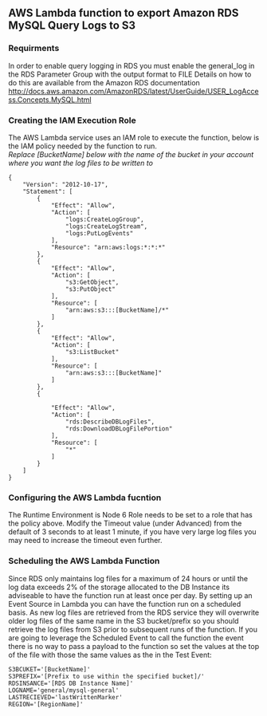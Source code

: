 ## AWS Lambda function to export Amazon RDS MySQL Query Logs to S3

### Requirments
In order to enable query logging in RDS you must enable the general_log in the RDS Parameter Group with the output format to FILE
Details on how to do this are available from the Amazon RDS documentation 
http://docs.aws.amazon.com/AmazonRDS/latest/UserGuide/USER_LogAccess.Concepts.MySQL.html 

### Creating the IAM Execution Role

The AWS Lambda service uses an IAM role to execute the function, below is the IAM policy needed by the function to run.  
*Replace [BucketName] below with the name of the bucket in your account where you want the log files to be written to*
```
{
    "Version": "2012-10-17",
    "Statement": [
        {
            "Effect": "Allow",
            "Action": [
                "logs:CreateLogGroup",
                "logs:CreateLogStream",
                "logs:PutLogEvents"
            ],
            "Resource": "arn:aws:logs:*:*:*"
        },
        {
            "Effect": "Allow",
            "Action": [
                "s3:GetObject",
                "s3:PutObject"
            ],
            "Resource": [
                "arn:aws:s3:::[BucketName]/*"
            ]
        },
        {
            "Effect": "Allow",
            "Action": [
                "s3:ListBucket"
            ],
            "Resource": [
                "arn:aws:s3:::[BucketName]"
            ]
        },
        {
            
            "Effect": "Allow",
            "Action": [
                "rds:DescribeDBLogFiles",
                "rds:DownloadDBLogFilePortion"
            ],
            "Resource": [
                "*"
            ]
        }
    ]
}
```

### Configuring the AWS Lambda fucntion
The Runtime Environment is Node 6
Role needs to be set to a role that has the policy above.
Modify the Timeout value (under Advanced) from the default of 3 seconds to at least 1 minute, if you have very large log files you may need to increase the timeout even further.

### Scheduling the AWS Lambda Function
Since RDS only maintains log files for a maximum of 24 hours or until the log data exceeds 2% of the storage allocated to the DB Instance its adviseable to have the function run at least once per day.  By setting up an Event Source in Lambda you can have the function run on a scheduled basis.  As new log files are retrieved from the RDS service they will overwrite older log files of the same name in the S3 bucket/prefix so you should retrieve the log files from S3 prior to subsequent runs of the function.  If you are going to leverage the Scheduled Event to call the function the event there is no way to pass a payload to the function so set the values at the top of the file with those the same values as the in the Test Event:
```
S3BCUKET='[BucketName]'
S3PREFIX='[Prefix to use within the specified bucket]/'
RDSINSANCE='[RDS DB Instance Name]'
LOGNAME='general/mysql-general'
LASTRECIEVED='lastWrittenMarker'
REGION='[RegionName]'
```

